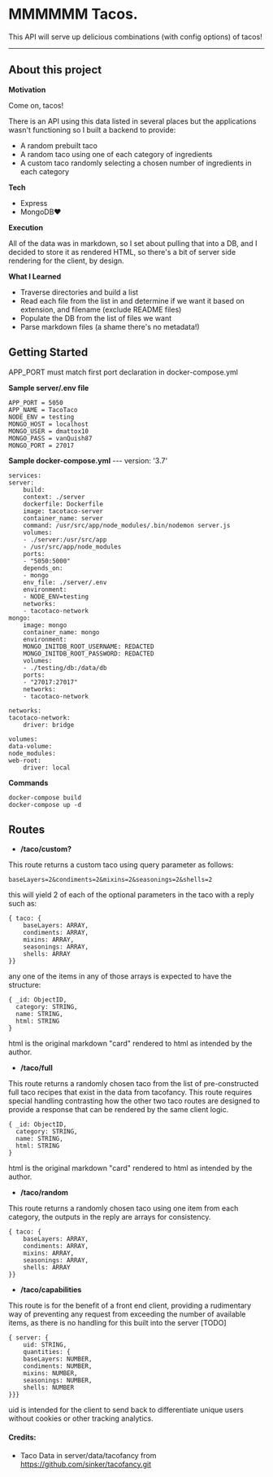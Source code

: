 # MMMMMM Tacos.
This API will serve up delicious combinations (with config options) of tacos!
<hr>

## About this project

__Motivation__

Come on, tacos! 

There is an API using this data listed in several places but the applications wasn't functioning so I built a backend to provide:
- A random prebuilt taco
- A random taco using one of each category of ingredients
- A custom taco randomly selecting a chosen number of ingredients in each category

__Tech__
- Express
- MongoDB❤️

__Execution__

All of the data was in markdown, so I set about pulling that into a DB, and I decided to store it as rendered HTML, so there's a bit of server side rendering for the client, by design.

__What I Learned__

- Traverse directories and build a list
- Read each file from the list in and determine if we want it based on extension, and filename (exclude README files)
- Populate the DB from the list of files we want
- Parse markdown files (a shame there's no metadata!)

## Getting Started
APP_PORT must match first port declaration in docker-compose.yml

__Sample server/.env file__
```
APP_PORT = 5050
APP_NAME = TacoTaco
NODE_ENV = testing
MONGO_HOST = localhost
MONGO_USER = dmattox10
MONGO_PASS = vanQuish87
MONGO_PORT = 27017
```
__Sample docker-compose.yml__
    ---
    version: '3.7'

    services:
    server:
        build:
        context: ./server
        dockerfile: Dockerfile
        image: tacotaco-server
        container_name: server
        command: /usr/src/app/node_modules/.bin/nodemon server.js
        volumes:
        - ./server:/usr/src/app
        - /usr/src/app/node_modules
        ports:
        - "5050:5000"
        depends_on:
        - mongo
        env_file: ./server/.env
        environment:
        - NODE_ENV=testing
        networks:
        - tacotaco-network
    mongo:
        image: mongo
        container_name: mongo
        environment: 
        MONGO_INITDB_ROOT_USERNAME: REDACTED
        MONGO_INITDB_ROOT_PASSWORD: REDACTED
        volumes:
        - ./testing/db:/data/db
        ports:
        - "27017:27017"
        networks:
        - tacotaco-network

    networks:
    tacotaco-network:
        driver: bridge

    volumes:
    data-volume:
    node_modules:
    web-root:
        driver: local
__Commands__
```
docker-compose build
docker-compose up -d
```
## Routes
- __/taco/custom?__

This route returns a custom taco using query parameter as follows:
```
baseLayers=2&condiments=2&mixins=2&seasonings=2&shells=2
```
this will yield 2 of each of the optional parameters in the taco with a reply such as:
```
{ taco: {
    baseLayers: ARRAY,
    condiments: ARRAY,
    mixins: ARRAY,
    seasonings: ARRAY,
    shells: ARRAY
}}
```
any one of the items in any of those arrays is expected to have the structure:
```
{ _id: ObjectID,
  category: STRING,
  name: STRING,
  html: STRING
}
```
html is the original markdown "card" rendered to html as intended by the author.

- __/taco/full__

This route returns a randomly chosen taco from the list of pre-constructed full taco recipes that exist in the data from tacofancy. 
This route requires special handling contrasting how the other two taco routes are designed to provide a response that can be rendered by the same client logic.
```
{ _id: ObjectID,
  category: STRING,
  name: STRING,
  html: STRING
}
```
html is the original markdown "card" rendered to html as intended by the author.

- __/taco/random__

This route returns a randomly chosen taco using one item from each 
category, the outputs in the reply are arrays for consistency.
```
{ taco: {
    baseLayers: ARRAY,
    condiments: ARRAY,
    mixins: ARRAY,
    seasonings: ARRAY,
    shells: ARRAY
}}
```

- __/taco/capabilities__

This route is for the benefit of a front end client, providing a rudimentary way of preventing any request from exceeding the number of available items, as there is no handling for this built into the server [TODO]
```
{ server: { 
    uid: STRING,
    quantities: {
    baseLayers: NUMBER,
    condiments: NUMBER,
    mixins: NUMBER,
    seasonings: NUMBER,
    shells: NUMBER
}}}
```
uid is intended for the client to send back to differentiate unique users without cookies or other tracking analytics.

#### Credits:
- Taco Data in server/data/tacofancy from https://github.com/sinker/tacofancy.git
